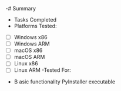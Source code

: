 -# Summary
- Tasks Completed
- Platforms Tested:
- [ ] Windows x86
- [ ] Windows ARM
- [ ] macOS x86
- [ ] macOS ARM
- [ ] Linux x86
- [ ]  Linux ARM
-Tested For:
- B asic functionality
PyInstaller executable